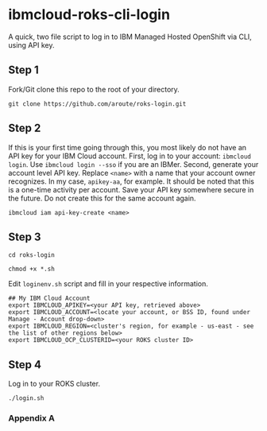 # ibmcloud-roks-cli-login
A quick, two file script to log in to IBM Managed Hosted OpenShift via CLI, using API key.

## Step 1
Fork/Git clone this repo to the root of your directory.
```shell
git clone https://github.com/aroute/roks-login.git
```
## Step 2
If this is your first time going through this, you most likely do not have an API key for your IBM Cloud account. First, log in to your account: `ibmcloud login`. Use `ibmcloud login --sso` if you are an IBMer. Second, generate your account level API key. Replace `<name>` with a name that your account owner recognizes. In my case, `apikey-aa`, for example. It should be noted that this is a one-time activity per account. Save your API key somewhere secure in the future. Do not create this for the same account again.
```shell
ibmcloud iam api-key-create <name>
```
## Step 3
```shell
cd roks-login
```
```shell
chmod +x *.sh
```
Edit `loginenv.sh` script and fill in your respective information.
```console
## My IBM Cloud Account
export IBMCLOUD_APIKEY=<your API key, retrieved above>
export IBMCLOUD_ACCOUNT=<locate your account, or BSS ID, found under Manage - Account drop-down>
export IBMCLOUD_REGION=<cluster's region, for example - us-east - see the list of other regions below>
export IBMCLOUD_OCP_CLUSTERID=<your ROKS cluster ID>
```
## Step 4
Log in to your ROKS cluster.
```shell
./login.sh
```

### Appendix A

<!-- https://cloud.ibm.com/docs/containers?topic=containers-regions-and-zones#zones-mz
1. au-syd
2. in-che
3. jp-osa
4. jp-tok
5. kr-seo
6. eu-de
7. eu-gb
8. ca-tor
9. us-south
10. us-south-test
11. us-east
12. br-sao
-->
